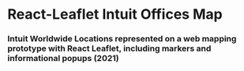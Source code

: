 # React-Leaflet Intuit Offices Map

### Intuit Worldwide Locations represented on a web mapping prototype with React Leaflet, including markers and informational popups (2021)
